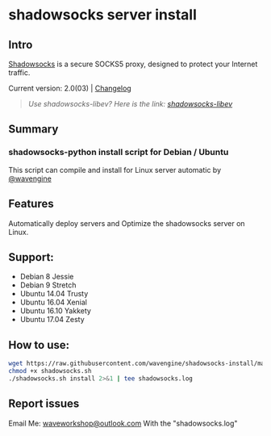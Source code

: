 # shadowsocks server install

## Intro

[Shadowsocks](https://shadowsocks.org) is a secure SOCKS5 proxy, designed to protect your Internet traffic.

Current version: 2.0(03) | [Changelog](/changelog)


> *Use shadowsocks-libev? Here is the link: [shadowsocks-libev](https://github.com/wavengine/shadowsocks-libev-install)*

## Summary

### shadowsocks-python install script for **Debian** / **Ubuntu**

This script can compile and install for Linux server automatic by [@wavengine](https://github.com/wavengine)

## Features

Automatically deploy servers and Optimize the shadowsocks server on Linux.

## Support:

* Debian 8 Jessie
* Debian 9 Stretch
* Ubuntu 14.04 Trusty
* Ubuntu 16.04 Xenial
* Ubuntu 16.10 Yakkety
* Ubuntu 17.04 Zesty

## How to use:

```bash
wget https://raw.githubusercontent.com/wavengine/shadowsocks-install/master/shadowsocks.sh
chmod +x shadowsocks.sh
./shadowsocks.sh install 2>&1 | tee shadowsocks.log
```
## Report issues
Email Me: waveworkshop@outlook.com
With the "shadowsocks.log"
